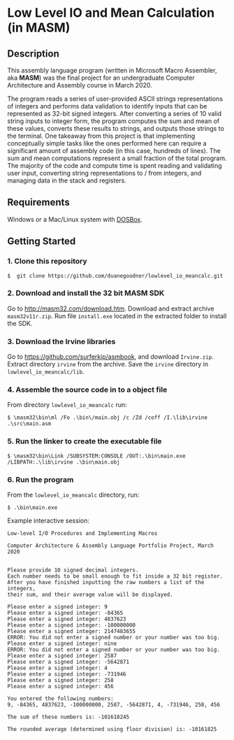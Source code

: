 # Low Level IO and Mean Calculation (in MASM)



## Description

This assembly language program (written in Microsoft Macro Assembler, aka **MASM**) was the final project for an undergraduate Computer Architecture and Assembly course in March 2020.

The program reads a series of user-provided ASCII strings representations of integers and performs data validation to identify inputs that can be represented as 32-bit signed integers. After converting a series of 10 valid string inputs to integer form, the program computes the sum and mean of these values, converts these results to strings, and outputs those strings to the terminal. One takeaway from this project is that implementing conceptually simple tasks like the ones performed here can require a significant amount of assembly code (in this case, hundreds of lines). The sum and mean computations represent a small fraction of the total program. The majority of the code and compute time is spent reading and validating user input, converting string representations to / from integers, and managing data in the stack and registers.



## Requirements

Windows or a Mac/Linux system with [DOSBox](https://www.dosbox.com/).



## Getting Started

### 1. Clone this repository
```
$  git clone https://github.com/duanegoodner/lowlevel_io_meancalc.git
```

### 2. Download and install the 32 bit MASM SDK

Go to http://masm32.com/download.htm. Download and extract archive `masm32v11r.zip`. Run file `install.exe` located in the extracted folder to install the SDK.


### 3. Download the Irvine libraries

Go to https://github.com/surferkip/asmbook, and download `Irvine.zip`. Extract directory `irvine` from the archive. Save the `irvine` directory in `lowlevel_io_meancalc/lib`. 

### 4. Assemble the source code in to a object file
From directory `lowlevel_io_meancalc` run:

```
$ \masm32\bin\ml /Fo .\bin\/main.obj /c /Zd /coff /I.\lib\irvine .\src\main.asm
```

### 5. Run the linker to create the executable file 

```
$ \masm32\bin\Link /SUBSYSTEM:CONSOLE /OUT:.\bin\main.exe /LIBPATH:.\lib\irvine .\bin\main.obj
```

### 6. Run the program
From the `lowlevel_io_meancalc` directory, run:

```
$ .\bin\main.exe
```

Example interactive session:

```
Low-level I/O Procedures and Implementing Macros

Computer Architecture & Assembly Language Portfolio Project, March 2020


Please provide 10 signed decimal integers.
Each number needs to be small enough to fit inside a 32 bit register.
After you have finished inputting the raw numbers a list of the integers,
their sum, and their average value will be displayed.

Please enter a signed integer: 9
Please enter a signed integer: -84365
Please enter a signed integer: 4837623
Please enter a signed integer: -100000000
Please enter a signed integer: 2147483655
ERROR: You did not enter a signed number or your number was too big.
Please enter a signed integer: nine
ERROR: You did not enter a signed number or your number was too big.
Please enter a signed integer: 2587
Please enter a signed integer: -5642871
Please enter a signed integer: 4
Please enter a signed integer: -731946
Please enter a signed integer: 258
Please enter a signed integer: 456

You entered the following numbers:
9, -84365, 4837623, -100000000, 2587, -5642871, 4, -731946, 258, 456

The sum of these numbers is: -101618245

The rounded average (determined using floor division) is: -10161825
```
